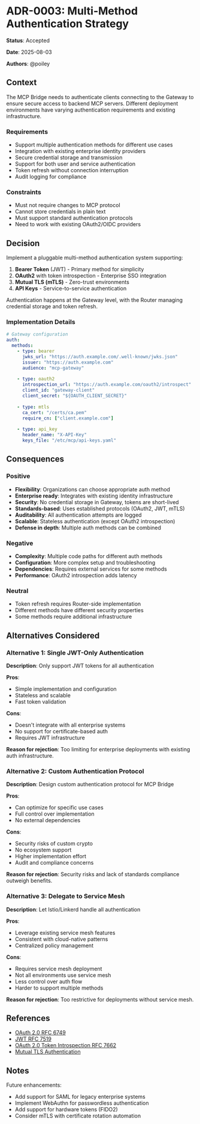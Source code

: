 # ADR-0003: Multi-Method Authentication Strategy

**Status**: Accepted

**Date**: 2025-08-03

**Authors**: @poiley

## Context

The MCP Bridge needs to authenticate clients connecting to the Gateway to ensure secure access to backend MCP servers. Different deployment environments have varying authentication requirements and existing infrastructure.

### Requirements

- Support multiple authentication methods for different use cases
- Integration with existing enterprise identity providers
- Secure credential storage and transmission
- Support for both user and service authentication
- Token refresh without connection interruption
- Audit logging for compliance

### Constraints

- Must not require changes to MCP protocol
- Cannot store credentials in plain text
- Must support standard authentication protocols
- Need to work with existing OAuth2/OIDC providers

## Decision

Implement a pluggable multi-method authentication system supporting:
1. **Bearer Token** (JWT) - Primary method for simplicity
2. **OAuth2** with token introspection - Enterprise SSO integration  
3. **Mutual TLS (mTLS)** - Zero-trust environments
4. **API Keys** - Service-to-service authentication

Authentication happens at the Gateway level, with the Router managing credential storage and token refresh.

### Implementation Details

```yaml
# Gateway configuration
auth:
  methods:
    - type: bearer
      jwks_url: "https://auth.example.com/.well-known/jwks.json"
      issuer: "https://auth.example.com"
      audience: "mcp-gateway"
    
    - type: oauth2
      introspection_url: "https://auth.example.com/oauth2/introspect"
      client_id: "gateway-client"
      client_secret: "${OAUTH_CLIENT_SECRET}"
    
    - type: mtls
      ca_cert: "/certs/ca.pem"
      require_cn: ["client.example.com"]
    
    - type: api_key
      header_name: "X-API-Key"
      keys_file: "/etc/mcp/api-keys.yaml"
```

## Consequences

### Positive

- **Flexibility**: Organizations can choose appropriate auth method
- **Enterprise ready**: Integrates with existing identity infrastructure
- **Security**: No credential storage in Gateway, tokens are short-lived
- **Standards-based**: Uses established protocols (OAuth2, JWT, mTLS)
- **Auditability**: All authentication attempts are logged
- **Scalable**: Stateless authentication (except OAuth2 introspection)
- **Defense in depth**: Multiple auth methods can be combined

### Negative

- **Complexity**: Multiple code paths for different auth methods
- **Configuration**: More complex setup and troubleshooting
- **Dependencies**: Requires external services for some methods
- **Performance**: OAuth2 introspection adds latency

### Neutral

- Token refresh requires Router-side implementation
- Different methods have different security properties
- Some methods require additional infrastructure

## Alternatives Considered

### Alternative 1: Single JWT-Only Authentication

**Description**: Only support JWT tokens for all authentication

**Pros**:
- Simple implementation and configuration
- Stateless and scalable
- Fast token validation

**Cons**:
- Doesn't integrate with all enterprise systems
- No support for certificate-based auth
- Requires JWT infrastructure

**Reason for rejection**: Too limiting for enterprise deployments with existing auth infrastructure.

### Alternative 2: Custom Authentication Protocol

**Description**: Design custom authentication protocol for MCP Bridge

**Pros**:
- Can optimize for specific use cases
- Full control over implementation
- No external dependencies

**Cons**:
- Security risks of custom crypto
- No ecosystem support
- Higher implementation effort
- Audit and compliance concerns

**Reason for rejection**: Security risks and lack of standards compliance outweigh benefits.

### Alternative 3: Delegate to Service Mesh

**Description**: Let Istio/Linkerd handle all authentication

**Pros**:
- Leverage existing service mesh features
- Consistent with cloud-native patterns
- Centralized policy management

**Cons**:
- Requires service mesh deployment
- Not all environments use service mesh
- Less control over auth flow
- Harder to support multiple methods

**Reason for rejection**: Too restrictive for deployments without service mesh.

## References

- [OAuth 2.0 RFC 6749](https://datatracker.ietf.org/doc/html/rfc6749)
- [JWT RFC 7519](https://datatracker.ietf.org/doc/html/rfc7519)
- [OAuth 2.0 Token Introspection RFC 7662](https://datatracker.ietf.org/doc/html/rfc7662)
- [Mutual TLS Authentication](https://datatracker.ietf.org/doc/html/rfc8705)

## Notes

Future enhancements:
- Add support for SAML for legacy enterprise systems
- Implement WebAuthn for passwordless authentication
- Add support for hardware tokens (FIDO2)
- Consider mTLS with certificate rotation automation